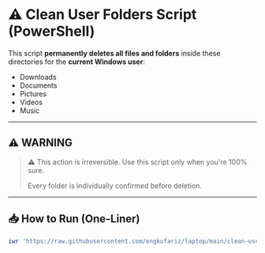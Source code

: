 # ⚠️ Clean User Folders Script (PowerShell)

This script **permanently deletes all files and folders** inside these directories for the **current Windows user**:

- Downloads  
- Documents  
- Pictures  
- Videos  
- Music

---

## ⚠️ WARNING

> ⚠️ This action is irreversible. Use this script only when you're 100% sure.
>
> Every folder is individually confirmed before deletion.

---

## 📥 How to Run (One-Liner)

```powershell
iwr 'https://raw.githubusercontent.com/engkufariz/laptop/main/clean-user-folders.ps1' | iex
